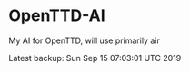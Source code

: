 # OpenTTD-AI
My AI for OpenTTD, will use primarily air

Latest backup: Sun Sep 15 07:03:01 UTC 2019
